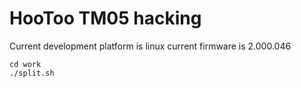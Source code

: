 HooToo TM05 hacking
===================
Current development platform is linux
current firmware is 2.000.046
```
cd work
./split.sh
```

